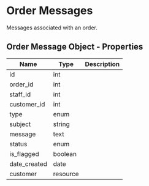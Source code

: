 # <span class="jumptarget"> Order Messages </span>

Messages associated with an order.

## <span class="jumptarget"> Order Message Object - Properties </span>

| Name | Type | Description |
| --- | --- | --- |
| id | int |
| order_id | int |
| staff_id | int |
| customer_id | int |
| type | enum |
| subject | string |
| message | text |
| status | enum |
| is_flagged | boolean |
| date_created | date |
| customer | resource |
